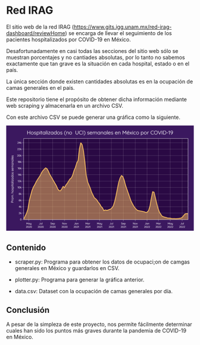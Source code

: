 # Red IRAG

El sitio web de la red IRAG (https://www.gits.igg.unam.mx/red-irag-dashboard/reviewHome) se encarga de llevar el seguimiento de los pacientes hospitalizados por COVID-19 en México.

Desafortunadamente en casi todas las secciones del sitio web sólo se muestran porcentajes y no cantiades absolutas, por lo tanto no sabemos exactamente que tan grave es la situación en cada hospital, estado o en el país.

La única sección donde existen cantidades absolutas es en la ocupación de camas generales en el país.

Este repositorio tiene el propósito de obtener dicha información mediante web scraping y almacenarla en un archivo CSV.

Con este archivo CSV se puede generar una gráfica como la siguiente.

![Imagen 1](./1.png)

## Contenido

* scraper.py: Programa para obtener los datos de ocupaci;on de camgas generales en México y guardarlos en CSV.

* plotter.py: Programa para generar la gráfica anterior.

* data.csv: Dataset con la ocupación de camas generales por día.

## Conclusión

A pesar de la simpleza de este proyecto, nos permite fácilmente determinar cuales han sido los puntos más graves durante la pandemia de COVID-19 en México.
